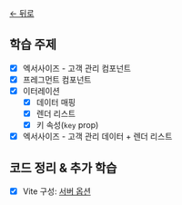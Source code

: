 [← 뒤로](../README.md)

## 학습 주제

- [x] 엑서사이즈 - 고객 관리 컴포넌트
- [x] 프레그먼트 컴포넌트
- [x] 이터레이션
  - [x] 데이터 매핑
  - [x] 렌더 리스트
  - [x] 키 속성(`key` prop)
- [x] 엑서사이즈 - 고객 관리 데이터 + 렌더 리스트

## 코드 정리 & 추가 학습

- [x] Vite 구성: [서버 옵션](https://ko.vitejs.dev/config/server-options.html)
